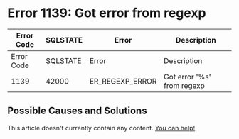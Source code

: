 
# Error 1139: Got error from regexp


| Error Code | SQLSTATE | Error | Description |
| --- | --- | --- | --- |
| Error Code | SQLSTATE | Error | Description |
| 1139 | 42000 | ER_REGEXP_ERROR | Got error '%s' from regexp |




## Possible Causes and Solutions


This article doesn't currently contain any content. [You can help!](/kb/en/writing-and-editing-knowledge-base-articles/)

